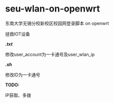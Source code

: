 # seu-wlan-on-openwrt
东南大学无锡分校新校区校园网登录脚本 on openwrt

拯救IOT设备

***.txt***

修改user_account为一卡通号及user_wlan_ip

***.sh***

修改ID为一卡通号

**TODO:**

IP获取、多拨
